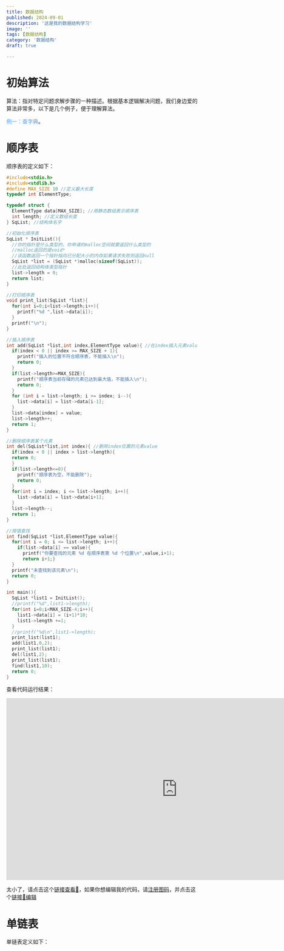 ```yaml
---
title: 数据结构
published: 2024-09-01
description: '这是我的数据结构学习'
image: ''
tags: [数据结构]
category: '数据结构'
draft: true 

---
```


# 初始算法

算法：指对特定问题求解步骤的一种描述。根据基本逻辑解决问题，我们身边爱的算法非常多，以下是几个例子，便于理解算法。

<font color=#4a9eff>例一：查字典</font>。

# 顺序表

顺序表的定义如下：

```c
#include<stdio.h>
#include<stdlib.h>
#define MAX_SIZE 10 //定义最大长度
typedef int ElementType;

typedef struct {
  ElementType data[MAX_SIZE]; //用静态数组表示顺序表
  int length; //定义数组长度 
} SqList; //结构体名字

//初始化顺序表
SqList * InitList(){
  //你的指针是什么类型的，你申请的malloc空间就要返回什么类型的
  //malloc返回的是void* 
  //该函数返回一个指针指向已分配大小的内存如果请求失败则返回null
  SqList *list = (SqList *)malloc(sizeof(SqList)); 
  //此处返回结构体类型指针
  list->length = 0;
  return list;
}

//打印顺序表
void print_list(SqList *list){
  for(int i=0;i<list->length;i++){
    printf("%d ",list->data[i]);
  }
  printf("\n");
}

//插入顺序表
int add(SqList *list,int index,ElementType value){ //在index插入元素value
  if(index < 0 || index >= MAX_SIZE + 1){
    printf("插入的位置不符合顺序表，不能插入\n");
    return 0;
  }
  if(list->length>=MAX_SIZE){
    printf("顺序表当前存储的元素已达到最大值，不能插入\n");
    return 0;
  }
  for (int i = list->length; i >= index; i--){
    list->data[i] = list->data[i-1]; 
  }
  list->data[index] = value;
  list->length++;
  return 1;
}

//删除顺序表某个元素
int del(SqList*list,int index){ //删除index位置的元素value
  if(index < 0 || index > list->length){
  return 0;
  }
  if(list->length<=0){
    printf("顺序表为空，不能删除");
    return 0;
  }
  for(int i = index; i <= list->length; i++){
    list->data[i] = list->data[i+1]; 
  }
  list->length--;
  return 1;
}

//按值查找
int find(SqList *list,ElementType value){
  for(int i = 0; i <= list->length; i++){
    if(list->data[i] == value){
      printf("你要查找的元素 %d 在顺序表第 %d 个位置\n",value,i+1);
      return i+1;}
  }
  printf("未查找到该元素\n");
  return 0;
}

int main(){
  SqList *list1 = InitList();
  //printf("%d",list1->length);
  for(int i=0;i<MAX_SIZE-4;i++){
    list1->data[i] = (i+1)*10;
    list1->length +=1;
  }
  //printf("%d\n",list1->length);
  print_list(list1);
  add(list1,0,2);
  print_list(list1);
  del(list1,2);
  print_list(list1);
  find(list1,10);
  return 0;
}
```

查看代码运行结果：

<iframe src="https://www.totuma.cn/gui.html?iframe=1&hidemenu=1&o=1060" width="900" height="480" scrolling="no" border="0" frameborder="no" framespacing="0" allowfullscreen="true"></iframe>

太小了，请点击这个[链接查看🔗](https://www.totuma.cn/gui.html?iframe=1&hidemenu=1&o=1060)，如果你想编辑我的代码，请[注册图码](https://totuma.cn/login.html?type=reg)，并点击这个[链接🔗编辑](https://www.totuma.cn/gui.html?u=7854&c=1060)

# 单链表

单链表定义如下：